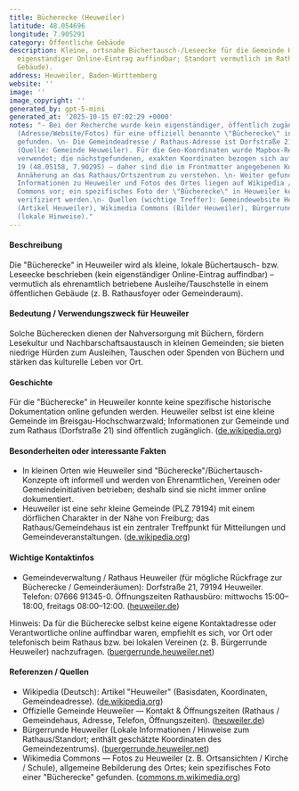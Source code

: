 ```yaml
---
title: Bücherecke (Heuweiler)
latitude: 48.054696
longitude: 7.905291
category: Öffentliche Gebäude
description: Kleine, ortsnahe Büchertausch-/Leseecke für die Gemeinde Heuweiler (kein
  eigenständiger Online-Eintrag auffindbar; Standort vermutlich im Rathaus/öffentlichem
  Gebäude).
address: Heuweiler, Baden-Württemberg
website: ''
image: ''
image_copyright: ''
generated_by: gpt-5-mini
generated_at: '2025-10-15 07:02:29 +0000'
notes: "- Bei der Recherche wurde kein eigenständiger, öffentlich zugänglicher Online-Nachweis
  (Adresse/Website/Fotos) für eine offiziell benannte \"Bücherecke\" in Heuweiler
  gefunden. \n- Die Gemeindeadresse / Rathaus-Adresse ist Dorfstraße 21, 79194 Heuweiler
  (Quelle: Gemeinde Heuweiler). Für die Geo-Koordinaten wurde Mapbox-Reverse-Geocoding
  verwendet; die nächstgefundenen, exakten Koordinaten bezogen sich auf Dorfstraße
  19 (48.05158, 7.90295) — daher sind die im Frontmatter angegebenen Koordinaten als
  Annäherung an das Rathaus/Ortszentrum zu verstehen. \n- Weiter gefundene allgemeine
  Informationen zu Heuweiler und Fotos des Ortes liegen auf Wikipedia / Wikimedia
  Commons vor; ein spezifisches Foto der \"Bücherecke\" in Heuweiler konnte nicht
  verifiziert werden.\n- Quellen (wichtige Treffer): Gemeindewebsite Heuweiler, de.wikipedia.org
  (Artikel Heuweiler), Wikimedia Commons (Bilder Heuweiler), Bürgerrunde Heuweiler
  (lokale Hinweise)."
---
```

#### Beschreibung
Die "Bücherecke" in Heuweiler wird als kleine, lokale Büchertausch- bzw. Leseecke beschrieben (kein eigenständiger Online-Eintrag auffindbar) – vermutlich als ehrenamtlich betriebene Ausleihe/Tauschstelle in einem öffentlichen Gebäude (z. B. Rathausfoyer oder Gemeinderaum).

#### Bedeutung / Verwendungszweck für Heuweiler
Solche Bücherecken dienen der Nahversorgung mit Büchern, fördern Lesekultur und Nachbarschaftsaustausch in kleinen Gemeinden; sie bieten niedrige Hürden zum Ausleihen, Tauschen oder Spenden von Büchern und stärken das kulturelle Leben vor Ort.

#### Geschichte
Für die "Bücherecke" in Heuweiler konnte keine spezifische historische Dokumentation online gefunden werden. Heuweiler selbst ist eine kleine Gemeinde im Breisgau-Hochschwarzwald; Informationen zur Gemeinde und zum Rathaus (Dorfstraße 21) sind öffentlich zugänglich. ([de.wikipedia.org](https://de.wikipedia.org/wiki/Heuweiler))

#### Besonderheiten oder interessante Fakten
- In kleinen Orten wie Heuweiler sind "Bücherecke"/Büchertausch-Konzepte oft informell und werden von Ehrenamtlichen, Vereinen oder Gemeindeinitiativen betrieben; deshalb sind sie nicht immer online dokumentiert.  
- Heuweiler ist eine sehr kleine Gemeinde (PLZ 79194) mit einem dörflichen Charakter in der Nähe von Freiburg; das Rathaus/Gemeindehaus ist ein zentraler Treffpunkt für Mitteilungen und Gemeindeveranstaltungen. ([de.wikipedia.org](https://de.wikipedia.org/wiki/Heuweiler))

#### Wichtige Kontaktinfos
- Gemeindeverwaltung / Rathaus Heuweiler (für mögliche Rückfrage zur Bücherecke / Gemeinderäumen): Dorfstraße 21, 79194 Heuweiler. Telefon: 07666 91345-0. Öffnungszeiten Rathausbüro: mittwochs 15:00–18:00, freitags 08:00–12:00. ([heuweiler.de](https://www.heuweiler.de/buerger-rathaus/verwaltung/kontakt-oeffnungszeiten))

Hinweis: Da für die Bücherecke selbst keine eigene Kontaktadresse oder Verantwortliche online auffindbar waren, empfiehlt es sich, vor Ort oder telefonisch beim Rathaus bzw. bei lokalen Vereinen (z. B. Bürgerrunde Heuweiler) nachzufragen. ([buergerrunde.heuweiler.net](https://buergerrunde.heuweiler.net/location/test-rathaus/?utm_source=openai))

#### Referenzen / Quellen
- Wikipedia (Deutsch): Artikel "Heuweiler" (Basisdaten, Koordinaten, Gemeindeadresse). ([de.wikipedia.org](https://de.wikipedia.org/wiki/Heuweiler))  
- Offizielle Gemeinde Heuweiler — Kontakt & Öffnungszeiten (Rathaus / Gemeindehaus, Adresse, Telefon, Öffnungszeiten). ([heuweiler.de](https://www.heuweiler.de/buerger-rathaus/verwaltung/kontakt-oeffnungszeiten))  
- Bürgerrunde Heuweiler (Lokale Informationen / Hinweise zum Rathaus/Standort; enthält geschätzte Koordinaten des Gemeindezentrums). ([buergerrunde.heuweiler.net](https://buergerrunde.heuweiler.net/location/test-rathaus/?utm_source=openai))  
- Wikimedia Commons — Fotos zu Heuweiler (z. B. Ortsansichten / Kirche / Schule), allgemeine Bebilderung des Ortes; kein spezifisches Foto einer "Bücherecke" gefunden. ([commons.m.wikimedia.org](https://commons.m.wikimedia.org/wiki/File%3AHeuweiler_July_2013_-_panoramio.jpg?utm_source=openai))